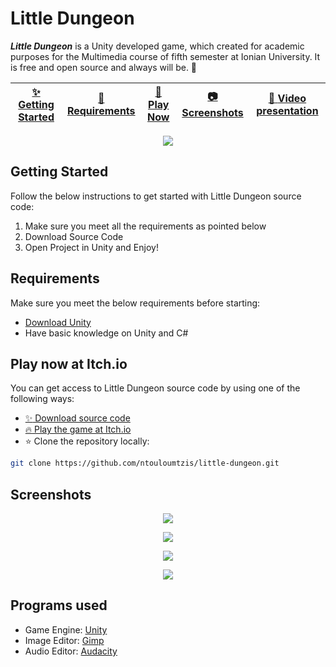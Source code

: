 # Little Dungeon

***Little Dungeon*** is a Unity developed game, which created for academic purposes for the Multimedia course of fifth semester at Ionian University. It is free and open source
and always will be. :tada:

| <a href="#gettingstarted">:sparkles: Getting Started</a> | <a href="#requirement">:newspaper: Requirements</a> | <a href="#play">:rocket: Play Now</a> | <a href="#screenshot">:camera: Screenshots</a> | [:movie_camera: **Video presentation**]() |
| --------------- | -------- | ----------- | ----------- | ----------- |

<p align="center">
  <img src="https://user-images.githubusercontent.com/36480343/148557389-2237f6d6-3253-4af6-9768-f972e7ef355b.png" />
</p>

## <a name="gettingstarted"></a>Getting Started

Follow the below instructions to get started with Little Dungeon source code:

1. Make sure you meet all the requirements as pointed below
2. Download Source Code
3. Open Project in Unity and Enjoy!

## <a name="requirement"></a>Requirements

Make sure you meet the below requirements before starting:

- [Download Unity](https://unity3d.com)
- Have basic knowledge on Unity and C#

## <a name="play"></a>Play now at Itch.io

You can get access to Little Dungeon source code by using one of the following ways:

- [:sparkles: Download source code](https://github.com/ntouloumtzis/little-dungeon/archive/main.zip)
- [:fire: Play the game at Itch.io](https://ntouloumtzis.itch.io/little-dungeon)
- :star: Clone the repository locally:

```bash
git clone https://github.com/ntouloumtzis/little-dungeon.git
```

## <a name="screenshot"></a>Screenshots

<p align="center">
  <img src="https://user-images.githubusercontent.com/36480343/148557392-26e07e58-4c22-435e-afd7-b640b282c5af.png" />
</p>

<p align="center">
  <img src="https://user-images.githubusercontent.com/36480343/148557394-60114a8c-54dd-4a83-974c-1717838704c2.png" />
</p>

<p align="center">
  <img src="https://user-images.githubusercontent.com/36480343/148557398-f904c3e6-33c7-49b3-ba0a-dbf9a417a4a7.png" />
</p>

<p align="center">
  <img src="https://user-images.githubusercontent.com/36480343/148557398-f904c3e6-33c7-49b3-ba0a-dbf9a417a4a7.png" />
</p>

## Programs used

- Game Engine: [Unity](https://unity3d.com/)
- Image Editor: [Gimp](https://www.gimp.org/)
- Audio Editor: [Audacity](https://www.audacityteam.org/)
